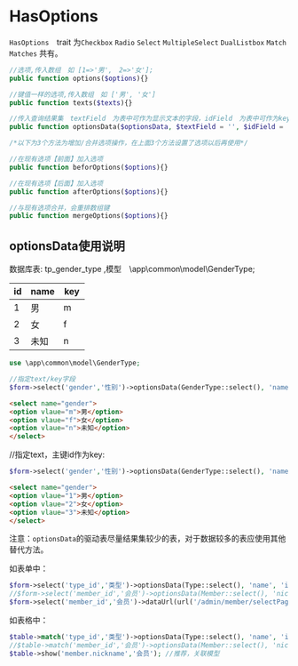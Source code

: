 # HasOptions

`HasOptions`　trait 为`Checkbox` `Radio` `Select` `MultipleSelect` `DualListbox` `Match` `Matches` 共有。

```php
//选项,传入数组　如 [1=>'男',　2=>'女'];
public function options($options){}

//键值一样的选项,传入数组　如 ['男', '女']
public function texts($texts){}

//传入查询结果集　textField　为表中可作为显示文本的字段，idField　为表中可作为key的字段
public function optionsData($optionsData, $textField = '', $idField = 'id'){}

/*以下为3个方法为增加/合并选项操作，在上面3个方法设置了选项以后再使用*/

//在现有选项【前面】加入选项
public function beforOptions($options){}

//在现有选项【后面】加入选项
public function afterOptions($options){}

//与现有选项合并，会重排数组键
public function mergeOptions($options){}
```

## optionsData使用说明

数据库表: tp_gender_type ,模型　\app\common\model\GenderType;

| id |name| key |
| ---- | ---- | ---- |
| 1  |  男 | m　 |
| 2  |  女 | f　 |
| 3  |  未知 | n　 |

```php
use \app\common\model\GenderType;
```

```php
//指定text/key字段
$form->select('gender','性别')->optionsData(GenderType::select(), 'name', 'key');
```

```html
<select name="gender">
<option vlaue="m">男</option>
<option vlaue="f">女</option>
<option vlaue="n">未知</option>
</select>
```

//指定text，主键id作为key:

```php
$form->select('gender','性别')->optionsData(GenderType::select(), 'name');
```

```html
<select name="gender">
<option vlaue="1">男</option>
<option vlaue="2">女</option>
<option vlaue="3">未知</option>
</select>
```

注意：`optionsData`的驱动表尽量结果集较少的表，对于数据较多的表应使用其他替代方法。

如表单中：

```php
$form->select('type_id','类型')->optionsData(Type::select(), 'name', 'id');//Type表数据较少，可以使用
//$form->select('member_id','会员')->optionsData(Member::select(), 'nicknname', 'id');//不推荐，会员数量很多，全部查询出来不划算
$form->select('member_id','会员')->dataUrl(url('/admin/member/selectPage')); //推荐，使用ajax加载
```

如表格中：

```php
$table->match('type_id','类型')->optionsData(Type::select(), 'name', 'id');//Type表数据较少，可以使用
//$table->match('member_id','会员')->optionsData(Member::select(), 'nicknname', 'id');//不推荐
$table->show('member.nickname','会员'); //推荐，关联模型
```
